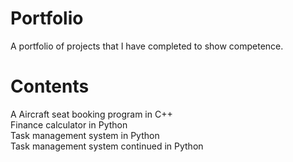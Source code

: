 # Portfolio
A portfolio of projects that I have completed to show competence.

# Contents

A Aircraft seat booking program in C++<br/>
Finance calculator in Python<br/>
Task management system in Python<br/>
Task management system continued in Python<br/>
